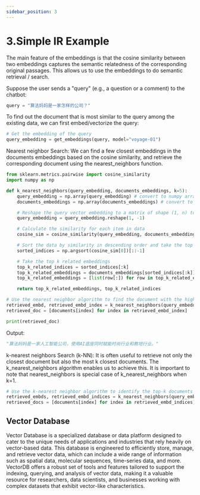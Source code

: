 ```yaml
---
sidebar_position: 3
---
```


# 3.Simple IR Example

The main feature of the embeddings is that the cosine similarity between two embeddings captures the semantic relatedness of the corresponding original passages. This allows us to use the embeddings to do semantic retrieval / search.

Suppose the user sends a "query" (e.g., a question or a comment) to the chatbot:

```python "
query = "算法妈妈是一家怎样的公司？"
```

To find out the document that is most similar to the query among the existing data, we can first embed/vectorize the query:

```python "
# Get the embedding of the query
query_embedding = get_embeddings(query, model="voyage-01")
```

Nearest neighbor Search: We can find a few closest embeddings in the documents embeddings based on the cosine similarity, and retrieve the corresponding document using the nearest_neighbors function.

```python "
from sklearn.metrics.pairwise import cosine_similarity
import numpy as np

def k_nearest_neighbors(query_embedding, documents_embeddings, k=5):
    query_embedding = np.array(query_embedding) # convert to numpy array
    documents_embeddings = np.array(documents_embeddings) # convert to numpy array

    # Reshape the query vector embedding to a matrix of shape (1, n) to make it compatible with cosine_similarity
    query_embedding = query_embedding.reshape(1, -1)

    # Calculate the similarity for each item in data
    cosine_sim = cosine_similarity(query_embedding, documents_embeddings)

    # Sort the data by similarity in descending order and take the top k items
    sorted_indices = np.argsort(cosine_sim[0])[::-1]

    # Take the top k related embeddings
    top_k_related_indices = sorted_indices[:k]
    top_k_related_embeddings = documents_embeddings[sorted_indices[:k]]
    top_k_related_embeddings = [list(row[:]) for row in top_k_related_embeddings] # convert to list

    return top_k_related_embeddings, top_k_related_indices
```

```python "
# Use the nearest neighbor algorithm to find the document with the highest similarity
retrieved_embd, retrieved_embd_index = k_nearest_neighbors(query_embedding, documents_embeddings, k=1)
retrieved_doc = [documents[index] for index in retrieved_embd_index]

print(retrieved_doc)
```

Output:
```python "
"算法妈妈是一家人工智能公司，使用AI底座同时赋能时尚行业和教培行业。"
```

k-nearest neighbors Search (k-NN): It is often useful to retrieve not only the closest document but also the most k closest documents. The k_nearest_neighbors algorithm enables us to achieve this. It is important to note that nearest_neighbors is special case of k_nearest_neighbors when k=1.

```python "
# Use the k-nearest neighbor algorithm to identify the top-k documents with the highest similarity
retrieved_embds, retrieved_embd_indices = k_nearest_neighbors(query_embedding, documents_embeddings, k=3)
retrieved_docs = [documents[index] for index in retrieved_embd_indices]
```

## Vector Database

Vector Database is a specialized database or data platform designed to cater to the unique needs of applications and industries that rely heavily on vector-based data. This database is engineered to efficiently store, manage, and retrieve vector data, which can include a wide range of information such as spatial data, molecular sequences, time-series data, and more. VectorDB offers a robust set of tools and features tailored to support the indexing, querying, and analysis of vector data, making it a valuable resource for researchers, data scientists, and businesses working with complex datasets that exhibit vector-like characteristics.